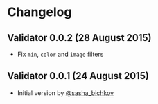 # Changelog

## Validator 0.0.2 (28 August 2015)

* Fix `min`, `color` and `image` filters

## Validator 0.0.1 (24 August 2015)

* Initial version by [@sasha_bichkov](https://twitter.com/sasha_bichkov)

